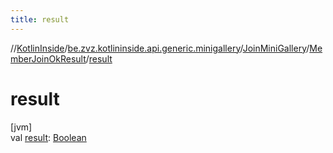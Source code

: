 ```yaml
---
title: result
---
```

//[KotlinInside](../../../../index.html)/[be.zvz.kotlininside.api.generic.minigallery](../../index.html)/[JoinMiniGallery](../index.html)/[MemberJoinOkResult](index.html)/[result](result.html)



# result



[jvm]\
val [result](result.html): [Boolean](https://kotlinlang.org/api/latest/jvm/stdlib/kotlin/-boolean/index.html)




